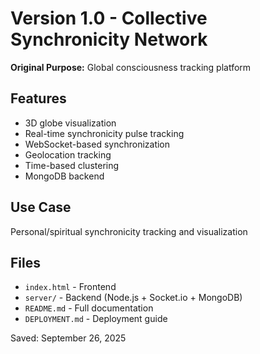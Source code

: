 # Version 1.0 - Collective Synchronicity Network

**Original Purpose:** Global consciousness tracking platform

## Features
- 3D globe visualization
- Real-time synchronicity pulse tracking
- WebSocket-based synchronization
- Geolocation tracking
- Time-based clustering
- MongoDB backend

## Use Case
Personal/spiritual synchronicity tracking and visualization

## Files
- `index.html` - Frontend
- `server/` - Backend (Node.js + Socket.io + MongoDB)
- `README.md` - Full documentation
- `DEPLOYMENT.md` - Deployment guide

Saved: September 26, 2025